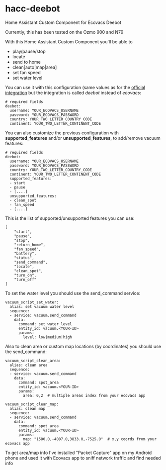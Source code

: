 # hacc-deebot
Home Assistant Custom Component for Ecovacs Deebot

Currently, this has been tested on the Ozmo 900 and N79

With this Home Assistant Custom Component you'll be able to 
* play/pause/stop
* locate
* send to home
* clean[auto|map|area]
* set fan speed
* set water level

You can use it with this configuration (same values as for the [official integration](https://www.home-assistant.io/integrations/ecovacs/) but the integration is called *deebot* instead of *ecovacs*:

```
# required fields
deebot:
  username: YOUR_ECOVACS_USERNAME
  password: YOUR_ECOVACS_PASSWORD
  country: YOUR_TWO_LETTER_COUNTRY_CODE
  continent: YOUR_TWO_LETTER_CONTINENT_CODE
``` 

You can also customize the previous configuration with **supported_features** and/or **unsupported_features**, to add/remove vacuum features:

```
# required fields
deebot:
  username: YOUR_ECOVACS_USERNAME
  password: YOUR_ECOVACS_PASSWORD
  country: YOUR_TWO_LETTER_COUNTRY_CODE
  continent: YOUR_TWO_LETTER_CONTINENT_CODE
  supported_features:
  - start
  - pause
  - [....]
  unsupported_features:
  - clean_spot
  - fan_speed
  - [....]
``` 

This is the list of supported/unsupported features you can use:

```
[
    "start",
    "pause",
    "stop",
    "return_home",
    "fan_speed",
    "battery",
    "status",
    "send_command",
    "locate",
    "clean_spot",
    "turn_on",
    "turn_off"
]

```

To set the water level you should use the send_command service:

```
vacuum_script_set_water:
  alias: set vacuum water level
  sequence:
  - service: vacuum.send_command
    data:
      command: set_water_level
      entity_id: vacuum.<YOUR-ID>
      params:
        level: low|medium|high
```

Also to clean area or custom map locations (by coordinates) you should use the send_command:

```
vacuum_script_clean_area:
  alias: clean area
  sequence:
  - service: vacuum.send_command
    data:
      command: spot_area
      entity_id: vacuum.<YOUR-ID>
      params:
        area: 0,2  # multiple areas index from your ecovacs app

vacuum_script_clean_map:
  alias: clean map
  sequence:
  - service: vacuum.send_command
    data:
      command: spot_area
      entity_id: vacuum.<YOUR-ID>
      params:
        map: "1580.0,-4087.0,3833.0,-7525.0"  # x,y coords from your ecovacs app
```

To get area/map info I've installed "Packet Capture" app on my Android phone and used it with Ecovacs app to sniff network traffic and find needed info
